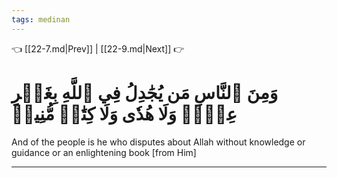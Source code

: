 ```yaml
---
tags: medinan
---
```


👈 [[22-7.md|Prev]] | [[22-9.md|Next]] 👉

# وَمِنَ ٱلنَّاسِ مَن يُجَٰدِلُ فِي ٱللَّهِ بِغَيۡرِ عِلۡمٖ وَلَا هُدٗى وَلَا كِتَٰبٖ مُّنِيرٖ

And of the people is he who disputes about Allah without knowledge or guidance or an enlightening book [from Him]

---


